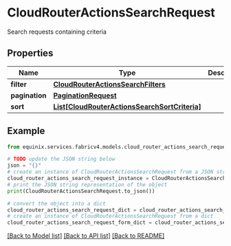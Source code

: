 # CloudRouterActionsSearchRequest

Search requests containing criteria

## Properties

Name | Type | Description | Notes
------------ | ------------- | ------------- | -------------
**filter** | [**CloudRouterActionsSearchFilters**](CloudRouterActionsSearchFilters.md) |  | [optional] 
**pagination** | [**PaginationRequest**](PaginationRequest.md) |  | [optional] 
**sort** | [**List[CloudRouterActionsSearchSortCriteria]**](CloudRouterActionsSearchSortCriteria.md) |  | [optional] 

## Example

```python
from equinix.services.fabricv4.models.cloud_router_actions_search_request import CloudRouterActionsSearchRequest

# TODO update the JSON string below
json = "{}"
# create an instance of CloudRouterActionsSearchRequest from a JSON string
cloud_router_actions_search_request_instance = CloudRouterActionsSearchRequest.from_json(json)
# print the JSON string representation of the object
print(CloudRouterActionsSearchRequest.to_json())

# convert the object into a dict
cloud_router_actions_search_request_dict = cloud_router_actions_search_request_instance.to_dict()
# create an instance of CloudRouterActionsSearchRequest from a dict
cloud_router_actions_search_request_form_dict = cloud_router_actions_search_request.from_dict(cloud_router_actions_search_request_dict)
```
[[Back to Model list]](../README.md#documentation-for-models) [[Back to API list]](../README.md#documentation-for-api-endpoints) [[Back to README]](../README.md)



